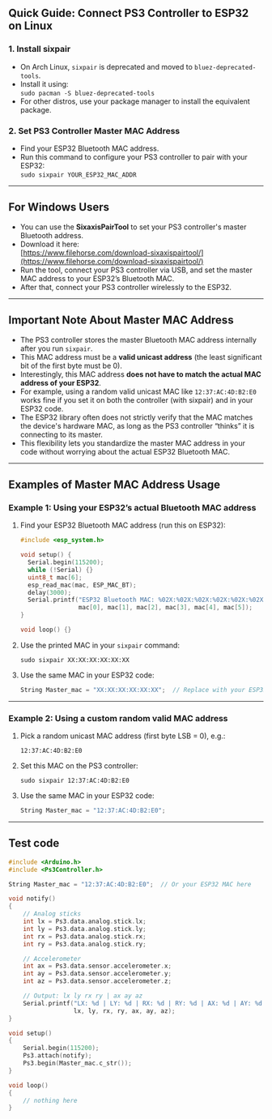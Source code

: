 ## Quick Guide: Connect PS3 Controller to ESP32 on Linux

### 1. Install sixpair  
- On Arch Linux, `sixpair` is deprecated and moved to `bluez-deprecated-tools`.  
- Install it using:  
  `sudo pacman -S bluez-deprecated-tools`  
- For other distros, use your package manager to install the equivalent package.

### 2. Set PS3 Controller Master MAC Address  
- Find your ESP32 Bluetooth MAC address.  
- Run this command to configure your PS3 controller to pair with your ESP32:  
  `sudo sixpair YOUR_ESP32_MAC_ADDR`  

---

## For Windows Users

- You can use the **SixaxisPairTool** to set your PS3 controller's master Bluetooth address.  
- Download it here:  
  [https://www.filehorse.com/download-sixaxispairtool/](https://www.filehorse.com/download-sixaxispairtool/)  
- Run the tool, connect your PS3 controller via USB, and set the master MAC address to your ESP32’s Bluetooth MAC.  
- After that, connect your PS3 controller wirelessly to the ESP32.

---

## Important Note About Master MAC Address

- The PS3 controller stores the master Bluetooth MAC address internally after you run `sixpair`.  
- This MAC address must be a **valid unicast address** (the least significant bit of the first byte must be 0).  
- Interestingly, this MAC address **does not have to match the actual MAC address of your ESP32**.  
- For example, using a random valid unicast MAC like `12:37:AC:4D:B2:E0` works fine if you set it on both the controller (with sixpair) and in your ESP32 code.  
- The ESP32 library often does not strictly verify that the MAC matches the device's hardware MAC, as long as the PS3 controller “thinks” it is connecting to its master.  
- This flexibility lets you standardize the master MAC address in your code without worrying about the actual ESP32 Bluetooth MAC.

---

## Examples of Master MAC Address Usage

### Example 1: Using your ESP32’s actual Bluetooth MAC address

1. Find your ESP32 Bluetooth MAC address (run this on ESP32):

    ```cpp
    #include <esp_system.h>

    void setup() {
      Serial.begin(115200);
      while (!Serial) {}
      uint8_t mac[6];
      esp_read_mac(mac, ESP_MAC_BT);
      delay(3000);
      Serial.printf("ESP32 Bluetooth MAC: %02X:%02X:%02X:%02X:%02X:%02X\n",
                    mac[0], mac[1], mac[2], mac[3], mac[4], mac[5]);
    }

    void loop() {}
    ```

2. Use the printed MAC in your `sixpair` command:

    ```
    sudo sixpair XX:XX:XX:XX:XX:XX
    ```

3. Use the same MAC in your ESP32 code:

    ```cpp
    String Master_mac = "XX:XX:XX:XX:XX:XX";  // Replace with your ESP32 MAC
    ```

---

### Example 2: Using a custom random valid MAC address

1. Pick a random unicast MAC address (first byte LSB = 0), e.g.:

    ```
    12:37:AC:4D:B2:E0
    ```

2. Set this MAC on the PS3 controller:

    ```
    sudo sixpair 12:37:AC:4D:B2:E0
    ```

3. Use the same MAC in your ESP32 code:

    ```cpp
    String Master_mac = "12:37:AC:4D:B2:E0";
    ```

---

## Test code 

```cpp 
#include <Arduino.h>
#include <Ps3Controller.h>

String Master_mac = "12:37:AC:4D:B2:E0";  // Or your ESP32 MAC here

void notify()
{
    // Analog sticks
    int lx = Ps3.data.analog.stick.lx;
    int ly = Ps3.data.analog.stick.ly;
    int rx = Ps3.data.analog.stick.rx;
    int ry = Ps3.data.analog.stick.ry;

    // Accelerometer
    int ax = Ps3.data.sensor.accelerometer.x;
    int ay = Ps3.data.sensor.accelerometer.y;
    int az = Ps3.data.sensor.accelerometer.z;

    // Output: lx ly rx ry | ax ay az
    Serial.printf("LX: %d | LY: %d | RX: %d | RY: %d | AX: %d | AY: %d | AZ: %d\n", 
                  lx, ly, rx, ry, ax, ay, az);
}

void setup()
{
    Serial.begin(115200);
    Ps3.attach(notify);
    Ps3.begin(Master_mac.c_str());
}

void loop()
{
    // nothing here
}

